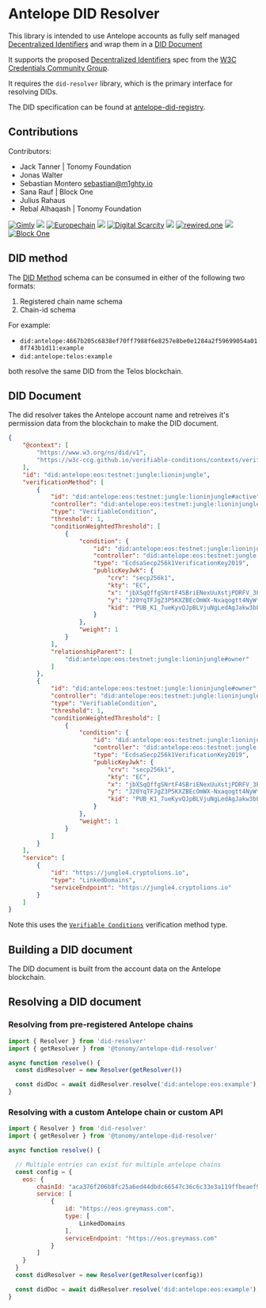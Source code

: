 # Antelope DID Resolver

This library is intended to use Antelope accounts as fully self managed [Decentralized Identifiers](https://w3c-ccg.github.io/did-spec/#decentralized-identifiers-dids) and wrap them in a [DID Document](https://w3c-ccg.github.io/did-spec/#did-documents)

It supports the proposed [Decentralized Identifiers](https://w3c-ccg.github.io/did-spec/) spec from the [W3C Credentials Community Group](https://w3c-ccg.github.io).

It requires the `did-resolver` library, which is the primary interface for resolving DIDs.

The DID specification can be found at [antelope-did-registry](https://github.com/Tonomy-Foundation/antelope-did-spec).

## Contributions

Contributors:

- Jack Tanner | Tonomy Foundation
- Jonas Walter
- Sebastian Montero <sebastian@m1ghty.io>
- Sana Rauf | Block One
- Julius Rahaus
- Rebal Alhaqash | Tonomy Foundation

<!-- Make sure images have 75 pixel height -->
[![Gimly](./assets/gimly.jpg)](https://gimly.io)
![](./assets/filler.png)
[![Europechain](./assets/europechain.png)](https://europechain.io)
![](./assets/filler.png)
[![Digital Scarcity](./assets/digital-scarcity.jpeg)](https://digitalscarcity.io)
![](./assets/filler.png)
[![rewired.one](./assets/rewired.png)](https://www.rewired.one)
![](./assets/filler.png)
[![Block One](./assets/block-one.png)](https://block.one)

## DID method

The [DID Method](https://w3c.github.io/did-core/#methods) schema can be consumed in either of the following two formats:

1. Registered chain name schema
2. Chain-id schema

For example:

- `did:antelope:4667b205c6838ef70ff7988f6e8257e8be0e1284a2f59699054a018f743b1d11:example`
- `did:antelope:telos:example`

both resolve the same DID from the Telos blockchain.

## DID Document

The did resolver takes the Antelope account name and retreives it's permission data from the blockchain to make the DID document.

```json
{
    "@context": [
        "https://www.w3.org/ns/did/v1",
        "https://w3c-ccg.github.io/verifiable-conditions/contexts/verifiable-conditions-2021-v1.json"
    ],
    "id": "did:antelope:eos:testnet:jungle:lioninjungle",
    "verificationMethod": [
        {
            "id": "did:antelope:eos:testnet:jungle:lioninjungle#active",
            "controller": "did:antelope:eos:testnet:jungle:lioninjungle",
            "type": "VerifiableCondition",
            "threshold": 1,
            "conditionWeightedThreshold": [
                {
                    "condition": {
                        "id": "did:antelope:eos:testnet:jungle:lioninjungle#active-0",
                        "controller": "did:antelope:eos:testnet:jungle:lioninjungle",
                        "type": "EcdsaSecp256k1VerificationKey2019",
                        "publicKeyJwk": {
                            "crv": "secp256k1",
                            "kty": "EC",
                            "x": "jbXSqQffgSNrtF4SBriENexUuXstjPDRFV_3PRCFU7o",
                            "y": "J20YqTFJgZ3P5KXZBEcOmWX-Nxaqogtt4NyWtvx8Ryk",
                            "kid": "PUB_K1_7ueKyvQJpBLVjuNgLedAgJakw3bLyd4GBx1N4jXswpBhE5SbJK"
                        }
                    },
                    "weight": 1
                }
            ],
            "relationshipParent": [
                "did:antelope:eos:testnet:jungle:lioninjungle#owner"
            ]
        },
        {
            "id": "did:antelope:eos:testnet:jungle:lioninjungle#owner",
            "controller": "did:antelope:eos:testnet:jungle:lioninjungle",
            "type": "VerifiableCondition",
            "threshold": 1,
            "conditionWeightedThreshold": [
                {
                    "condition": {
                        "id": "did:antelope:eos:testnet:jungle:lioninjungle#owner-0",
                        "controller": "did:antelope:eos:testnet:jungle:lioninjungle",
                        "type": "EcdsaSecp256k1VerificationKey2019",
                        "publicKeyJwk": {
                            "crv": "secp256k1",
                            "kty": "EC",
                            "x": "jbXSqQffgSNrtF4SBriENexUuXstjPDRFV_3PRCFU7o",
                            "y": "J20YqTFJgZ3P5KXZBEcOmWX-Nxaqogtt4NyWtvx8Ryk",
                            "kid": "PUB_K1_7ueKyvQJpBLVjuNgLedAgJakw3bLyd4GBx1N4jXswpBhE5SbJK"
                        }
                    },
                    "weight": 1
                }
            ]
        }
    ],
    "service": [
        {
            "id": "https://jungle4.cryptolions.io",
            "type": "LinkedDomains",
            "serviceEndpoint": "https://jungle4.cryptolions.io"
        }
    ]
}
```

Note this uses the [`Verifiable Conditions`](https://github.com/Gimly-Blockchain/verifiable-conditions) verification method type.

## Building a DID document

The DID document is built from the account data on the Antelope blockchain.

## Resolving a DID document

### Resolving from pre-registered Antelope chains

```javascript
import { Resolver } from 'did-resolver'
import { getResolver } from '@tonomy/antelope-did-resolver'

async function resolve() {
  const didResolver = new Resolver(getResolver())

  const didDoc = await didResolver.resolve('did:antelope:eos:example');
}
```

### Resolving with a custom Antelope chain or custom API

```javascript
import { Resolver } from 'did-resolver'
import { getResolver } from '@tonomy/antelope-did-resolver'

async function resolve() {

  // Multiple entries can exist for multiple antelope chains
  const config = {
    eos: {
        chainId: "aca376f206b8fc25a6ed44dbdc66547c36c6c33e3a119ffbeaef943642f0e906",
        service: [
            {
                id: "https://eos.greymass.com",
                type: [
                    LinkedDomains
                ],
                serviceEndpoint: "https://eos.greymass.com"
            }
        ]
    }
  }
  const didResolver = new Resolver(getResolver(config))

  const didDoc = await didResolver.resolve('did:antelope:eos:example');
}
```
